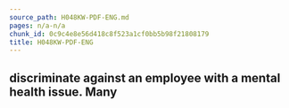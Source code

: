 ```yaml
---
source_path: H048KW-PDF-ENG.md
pages: n/a-n/a
chunk_id: 0c9c4e8e56d418c8f523a1cf0bb5b98f21808179
title: H048KW-PDF-ENG
---
```

## discriminate against an employee with a mental health issue. Many
